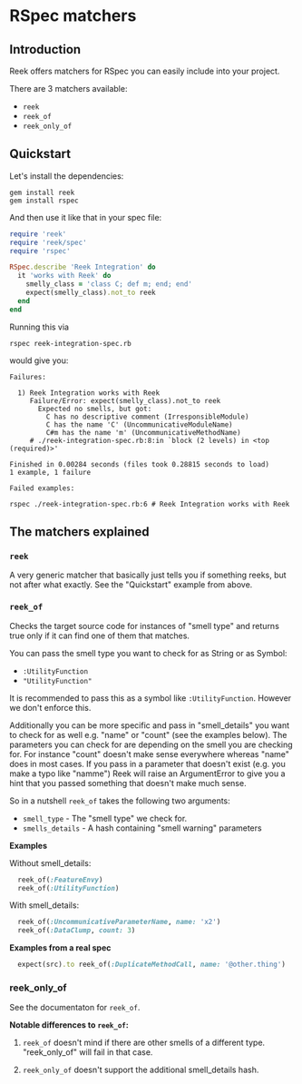 # RSpec matchers

## Introduction

Reek offers matchers for RSpec you can easily include into your project.

There are 3 matchers available:

- `reek`
- `reek_of`
- `reek_only_of`

## Quickstart

Let's install the dependencies:

```
gem install reek
gem install rspec
```

And then use it like that in your spec file:

```Ruby
require 'reek'
require 'reek/spec'
require 'rspec'

RSpec.describe 'Reek Integration' do
  it 'works with Reek' do
    smelly_class = 'class C; def m; end; end'
    expect(smelly_class).not_to reek
  end
end
```

Running this via

```
rspec reek-integration-spec.rb
```

would give you:

```
Failures:

  1) Reek Integration works with Reek
     Failure/Error: expect(smelly_class).not_to reek
       Expected no smells, but got:
         C has no descriptive comment (IrresponsibleModule)
         C has the name 'C' (UncommunicativeModuleName)
         C#m has the name 'm' (UncommunicativeMethodName)
     # ./reek-integration-spec.rb:8:in `block (2 levels) in <top (required)>'

Finished in 0.00284 seconds (files took 0.28815 seconds to load)
1 example, 1 failure

Failed examples:

rspec ./reek-integration-spec.rb:6 # Reek Integration works with Reek
```

## The matchers explained

### `reek`

A very generic matcher that basically just tells you if something reeks, but
not after what exactly.
See the "Quickstart" example from above.

### `reek_of`

Checks the target source code for instances of "smell type"
and returns true only if it can find one of them that matches.

You can pass the smell type you want to check for as String or as Symbol:

- `:UtilityFunction`
- `"UtilityFunction"`

It is recommended to pass this as a symbol like `:UtilityFunction`. However we
don't enforce this.

Additionally you can be more specific and pass in "smell_details" you want to
check for as well e.g. "name" or "count" (see the examples below). The
parameters you can check for are depending on the smell you are checking for.
For instance "count" doesn't make sense everywhere whereas "name" does in most
cases. If you pass in a parameter that doesn't exist (e.g. you make a typo like
"namme") Reek will raise an ArgumentError to give you a hint that you passed
something that doesn't make much sense.

So in a nutshell `reek_of` takes the following two arguments:

- `smell_type` - The "smell type" we check for.
- `smells_details` - A hash containing "smell warning" parameters

**Examples**

 Without smell_details:

```Ruby
  reek_of(:FeatureEnvy)
  reek_of(:UtilityFunction)
```

With smell_details:

```Ruby
  reek_of(:UncommunicativeParameterName, name: 'x2')
  reek_of(:DataClump, count: 3)
```

**Examples from a real spec**

```Ruby
  expect(src).to reek_of(:DuplicateMethodCall, name: '@other.thing')
```

### reek_only_of

See the documentaton for `reek_of`.

**Notable differences to `reek_of`:**

1. `reek_of` doesn't mind if there are other smells of a different type.
   "reek_only_of" will fail in that case.

2. `reek_only_of` doesn't support the additional smell_details hash.
